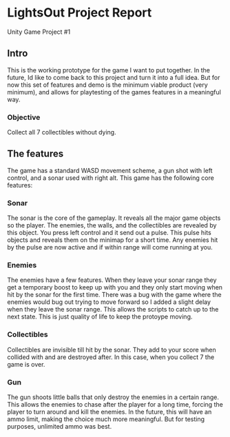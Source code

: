 # LightsOut Project Report
Unity Game Project #1
## Intro

This is the working prototype for the game I want to put together. In the future, Id like to come back to this project and turn it into a full idea. But for now this set of features and demo is the minimum viable product (very minimum), and allows for playtesting of the games features in a meaningful way.

### Objective
Collect all 7 collectibles without dying.

## The features

The game has a standard WASD movement scheme, a gun shot with left control, and a sonar used with right alt.
This game has the following core features:

### Sonar

The sonar is the core of the gameplay. It reveals all the major game objects so the player. The enemies, the walls, and the collectibles are revealed by this object. You press left control and it send out a pulse. This pulse hits objects and reveals them on the minimap for a short time. Any enemies hit by the pulse are now active and if within range will come running at you. 

### Enemies

The enemies have a few features. When they leave your sonar range they get a temporary boost to keep up with you and they only start moving when hit by the sonar for the first time. There was a bug with the game where the enemies would bug out trying to move forward so I added a slight delay when they leave the sonar range. This allows the scripts to catch up to the next state. This is just quality of life to keep the protoype moving.

### Collectibles

Collectibles are invisible till hit by the sonar. They add to your score when collided with and are destroyed after. In this case, when you collect 7 the game is over.

### Gun

The gun shoots little balls that only destroy the enemies in a certain range. This allows the enemies to chase after the player for a long time, forcing the player to turn around and kill the enemies. In the future, this will have an ammo limit, making the choice much more meaningful. But for testing purposes, unlimited ammo was best.

